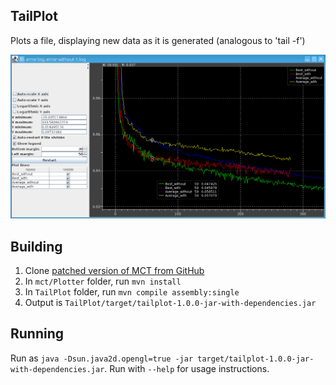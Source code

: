 TailPlot
--
Plots a file, displaying new data as it is generated (analogous to 'tail -f')

![Screenshot](src/site/resources/images/tailplot-screenshot.png)

Building
--
1. Clone [patched version of MCT from GitHub](https://github.com/adamcrume/mct.git)
2. In `mct/Plotter` folder, run `mvn install`
3. In `TailPlot` folder, run `mvn compile assembly:single`
4. Output is `TailPlot/target/tailplot-1.0.0-jar-with-dependencies.jar`

Running
--
Run as `java -Dsun.java2d.opengl=true -jar target/tailplot-1.0.0-jar-with-dependencies.jar`.
Run with `--help` for usage instructions.
